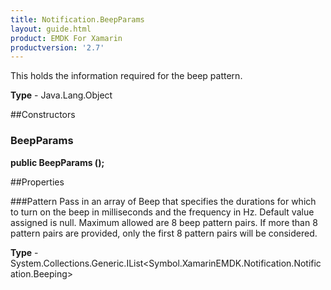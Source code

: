 ```yaml
---
title: Notification.BeepParams
layout: guide.html 
product: EMDK For Xamarin 
productversion: '2.7' 
---
```

This holds the information required for the beep pattern.

**Type** - Java.Lang.Object

##Constructors
### BeepParams 
**public BeepParams ();**

##Properties

###Pattern
Pass in an array of Beep that specifies the durations for which to turn on the beep in milliseconds and the frequency in Hz. Default value assigned is null. Maximum allowed are 8 beep pattern pairs. If more than 8 pattern pairs are provided, only the first 8 pattern pairs will be considered.

**Type** - System.Collections.Generic.IList<Symbol.XamarinEMDK.Notification.Notification.Beeping>


